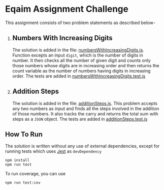 # Eqaim Assignment Challenge

This assignment consists of two problem statements as described below-

1. ## Numbers With Increasing Digits

   The solution is added in the file: [numbersWithIncreasingDigits.js](src/codingChallanges/numbersWithIncreasingDigits.js).
   Function excepts an input `digit`, which is the number of digits in number. It then checks all the number of given digit and counts only those numbers whose digits are in increasing order and then returns the count variable as the number of numbers having digits in increasing order. The tests are added in [numbersWithIncreasingDigits.test.js](./src\codingChallanges__tests__\numbersWithIncreasingDigits.test.js)

2. ## Addition Steps
   The solution is added in the file: [additionSteps.js](./src\codingChallanges\additionSteps.js).
   This problem accepts any two numbers as input and finds all the steps involved in the addition of those numbers. It also tracks the carry and returns the total sum with steps as a `JSON` object. The tests are added in [additionSteps.test.js](src\codingChallanges__tests__\additionSteps.test.js)

## How To Run

The solution is written without any use of external dependencies, except for running tests which uses [Jest](https://github.com/facebook/jest) as `devDependency`

```
npm install
npm run test
```

To run coverage, you can use

```
npm run test:cov
```
